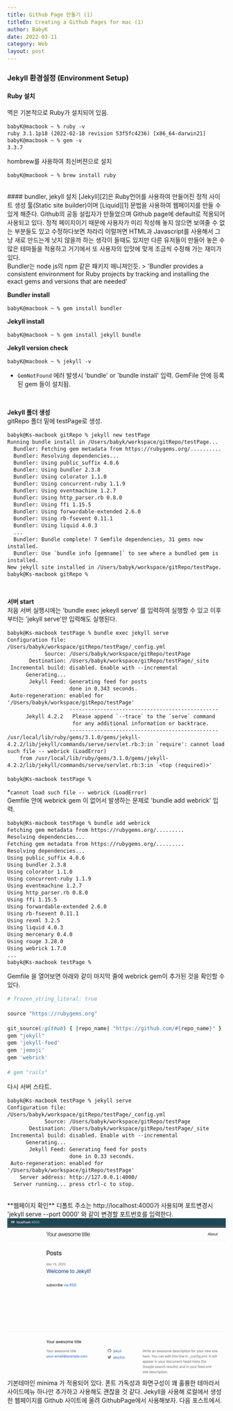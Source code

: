 ```yaml
---
title: Github Page 만들기 (1)
titleEn: Creating a Github Pages for mac (1)
author: BabyK
date: 2022-03-11
category: Web
layout: post
---
```


### Jekyll 환경설정 (Environment Setup)
#### Ruby 설치  
맥은 기본적으로 Ruby가 설치되어 있음.

```terminal
babyK@macbook ~ % ruby -v
ruby 3.1.1p18 (2022-02-18 revision 53f5fc4236) [x86_64-darwin21]
babyK@macbook ~ % gem -v
3.3.7
```  

hombrew를 사용하여 최신버젼으로 설치
```terminal
babyK@macbook ~ % brew install ruby
```
<br>
#### bundler, jekyll 설치
[Jekyll][2]은 Ruby언어를 사용하여 만들어진 정적 사이트 생성 툴(Static site builder)이며 [Liquid][1] 문법을 사용하여 웹페이지를 만들 수 있게 해준다.  
Github의 공동 설립자가 만들었으며 Github page에 default로 적용되어 사용되고 있다.    
정적 페이지이기 때문에 사용자가 미리 작성해 놓지 않으면 보여줄 수 없는 부분들도 있고 수정하다보면 차라리 이럴꺼면 HTML과 Javascript를 사용해서 그냥 새로 만드는게 낫지 않을까 하는 생각이 들때도 있지만  
다른 유저들이 만들어 놓은 수많은 테마들을 적용하고 거기에서 또 사용자의 입맛에 맞게 조금씩 수정해 가는 재미가 있다.  

<br>
Bundler는 node js의 npm 같은 패키지 매니져인듯.
> 'Bundler provides a consistent environment for Ruby projects by tracking and installing the exact gems and versions that are needed'  
<br>

**Bundler install**
```terminal
babyK@macbook ~ % gem install bundler
```

**Jekyll install**
```terminal
babyK@macbook ~ % gem install jekyll bundle
```

**Jekyll version check**
```terminal
babyK@macbook ~ % jekyll -v
```
* `GemNotFound` 에러 발생시 'bundle' or 'bundle install' 입력. GemFile 안에 등록된 gem 들이 설치됨.

<br>

**Jekyll 폴더 생성**  
gitRepo 폴더 밑에 testPage로 생성.
```terminal
babyk@Ks-macbook gitRepo % jekyll new testPage
Running bundle install in /Users/babyk/workspace/gitRepo/testPage...
  Bundler: Fetching gem metadata from https://rubygems.org/..........
  Bundler: Resolving dependencies...
  Bundler: Using public_suffix 4.0.6
  Bundler: Using bundler 2.3.8
  Bundler: Using colorator 1.1.0
  Bundler: Using concurrent-ruby 1.1.9
  Bundler: Using eventmachine 1.2.7
  Bundler: Using http_parser.rb 0.8.0
  Bundler: Using ffi 1.15.5
  Bundler: Using forwardable-extended 2.6.0
  Bundler: Using rb-fsevent 0.11.1
  Bundler: Using liquid 4.0.3
  ...
  Bundler: Bundle complete! 7 Gemfile dependencies, 31 gems now installed.
  Bundler: Use `bundle info [gemname]` to see where a bundled gem is installed.
New jekyll site installed in /Users/babyk/workspace/gitRepo/testPage.
babyk@Ks-macbook gitRepo %
```

<br>

**서버 start**  
처음 서버 실행시에는 'bundle exec jekeyll serve' 를 입력하여 실행할 수 있고 이후부터는 'jekyll serve'만 입력해도 실행된다.
```terminal
babyk@Ks-macbook testPage % bundle exec jekyll serve
Configuration file: /Users/babyk/workspace/gitRepo/testPage/_config.yml
            Source: /Users/babyk/workspace/gitRepo/testPage
       Destination: /Users/babyk/workspace/gitRepo/testPage/_site
 Incremental build: disabled. Enable with --incremental
      Generating...
       Jekyll Feed: Generating feed for posts
                    done in 0.343 seconds.
 Auto-regeneration: enabled for '/Users/babyk/workspace/gitRepo/testPage'
                    ------------------------------------------------
      Jekyll 4.2.2   Please append `--trace` to the `serve` command
                     for any additional information or backtrace.
                    ------------------------------------------------
/usr/local/lib/ruby/gems/3.1.0/gems/jekyll-4.2.2/lib/jekyll/commands/serve/servlet.rb:3:in `require': cannot load such file -- webrick (LoadError)
	from /usr/local/lib/ruby/gems/3.1.0/gems/jekyll-4.2.2/lib/jekyll/commands/serve/servlet.rb:3:in `<top (required)>'

babyk@Ks-macbook testPage %
```
*`cannot load such file -- webrick (LoadError)`  
Gemfile 안에 webrick gem 이 없어서 발생하는 문제로 'bundle add webrick' 입력.

```terminal
babyk@Ks-macbook testPage % bundle add webrick
Fetching gem metadata from https://rubygems.org/.........
Resolving dependencies...
Fetching gem metadata from https://rubygems.org/.........
Resolving dependencies...
Using public_suffix 4.0.6
Using bundler 2.3.8
Using colorator 1.1.0
Using concurrent-ruby 1.1.9
Using eventmachine 1.2.7
Using http_parser.rb 0.8.0
Using ffi 1.15.5
Using forwardable-extended 2.6.0
Using rb-fsevent 0.11.1
Using rexml 3.2.5
Using liquid 4.0.3
Using mercenary 0.4.0
Using rouge 3.28.0
Using webrick 1.7.0
...
babyk@Ks-macbook testPage %
```
  
Gemfile 을 열어보면 아래와 같이 마지막 줄에 webrick gem이 추가된 것을 확인할 수 있다.

```ruby
# frozen_string_literal: true

source "https://rubygems.org"

git_source(:github) { |repo_name| "https://github.com/#{repo_name}" }
gem "jekyll"
gem 'jekyll-feed'
gem 'jemoji'
gem 'webrick'

# gem "rails"
```

다시 서버 스타트.
```terminal
babyk@Ks-macbook testPage % jekyll serve
Configuration file: /Users/babyk/workspace/gitRepo/testPage/_config.yml
            Source: /Users/babyk/workspace/gitRepo/testPage
       Destination: /Users/babyk/workspace/gitRepo/testPage/_site
 Incremental build: disabled. Enable with --incremental
      Generating...
       Jekyll Feed: Generating feed for posts
                    done in 0.33 seconds.
 Auto-regeneration: enabled for '/Users/babyk/workspace/gitRepo/testPage'
    Server address: http://127.0.0.1:4000/
  Server running... press ctrl-c to stop.
```

<br>
**웹페이지 확인**  
디폴트 주소는 http://localhost:4000가 사용되며 포트변경시 'jekyll serve --port 0000' 와 같이 변경할 포트번호를 입력한다.

<img src="/img/minimaPic.png" >

<br>
기본테마인 minima 가 적용되어 있다.  
폰트 가독성과 화면구성이 꽤 훌륭한 테마라서 사이드메뉴 하나만 추가하고 사용해도 괜찮을 것 같다.  
Jekyll을 사용해 로컬에서 생성한 웹페이지를 Github 사이트에 올려 GithubPage에서 사용해보자.  
다음 포스트에서.

[1]: https://shopify.github.io/liquid/
[2]: https://jekyllrb.com/


